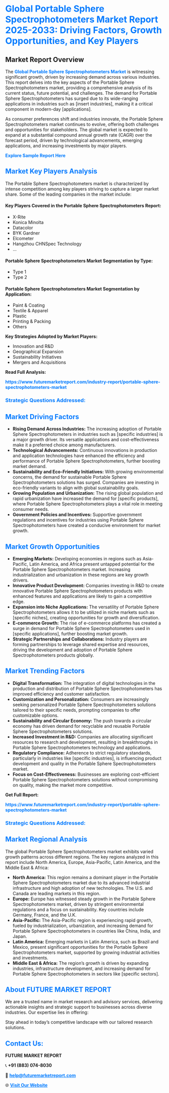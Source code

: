 <h1 style="color: #007BFF;">Global Portable Sphere Spectrophotometers Market Report 2025-2033: Driving Factors, Growth Opportunities, and Key Players</h1>

<section id="overview">
<h2>Market Report Overview</h2>
<p>The <a href="https://www.futuremarketreport.com/industry-report/portable-sphere-spectrophotometers-market" style="color: #007BFF; text-decoration: none;"><strong>Global Portable Sphere Spectrophotometers Market</strong></a> is witnessing significant growth, driven by increasing demand across various industries. This report delves into the key aspects of the Portable Sphere Spectrophotometers market, providing a comprehensive analysis of its current status, future potential, and challenges. The demand for Portable Sphere Spectrophotometers has surged due to its wide-ranging applications in industries such as [insert industries], making it a critical component in modern-day [applications].</p>
<p>As consumer preferences shift and industries innovate, the Portable Sphere Spectrophotometers market continues to evolve, offering both challenges and opportunities for stakeholders. The global market is expected to expand at a substantial compound annual growth rate (CAGR) over the forecast period, driven by technological advancements, emerging applications, and increasing investments by major players.</p>
</section>

<section id="overview">
<p><a href="https://www.futuremarketreport.com/request-sample/reportId=103045" style="color: #007BFF; text-decoration: none;"><strong>Explore Sample Report Here</strong></a></p>
</section>

<section id="key-players">
<h2 style="color: #007BFF;">Market Key Players Analysis</h2>
<p>The Portable Sphere Spectrophotometers market is characterized by intense competition among key players striving to capture a larger market share. Some of the leading companies in the market include:</p>
<h4>Key Players Covered in the Portable Sphere Spectrophotometers Report:</h4>
<ul><li>X-Rite</li><li>Konica Minolta</li><li>Datacolor</li><li>BYK Gardner</li><li>Elcometer</li><li>Hangzhou CHNSpec Technology</li><li>...</li></ul>
<h4>Portable Sphere Spectrophotometers Market Segmentation by Type:</h4>
<ul><li>Type 1</li><li>Type 2</li></ul>

<h4>Portable Sphere Spectrophotometers Market Segmentation by Application:</h4>
<ul><li>Paint &amp; Coating</li><li>Textile &amp; Apparel</li><li>Plastic</li><li>Printing &amp; Packing</li><li>Others</li></ul>
<p><strong>Key Strategies Adopted by Market Players:</strong></p>
<ul>
<li>Innovation and R&D</li>
<li>Geographical Expansion</li>
<li>Sustainability Initiatives</li>
<li>Mergers and Acquisitions</li>
</ul>
</section>

<section>
<p><strong>Read Full Analysis: </strong></p><a href="https://www.futuremarketreport.com/industry-report/portable-sphere-spectrophotometers-market" style="color: #007BFF; text-decoration: none;"><strong>https://www.futuremarketreport.com/industry-report/portable-sphere-spectrophotometers-market</strong></a>
<h3 style="color: #007BFF;">Strategic Questions Addressed:</h3>
</section>

<section id="driving-factors">
<h2 style="color: #007BFF;">Market Driving Factors</h2>
<ul>
<li><strong>Rising Demand Across Industries:</strong> The increasing adoption of Portable Sphere Spectrophotometers in industries such as [specific industries] is a major growth driver. Its versatile applications and cost-effectiveness make it a preferred choice among manufacturers.</li>
<li><strong>Technological Advancements:</strong> Continuous innovations in production and application technologies have enhanced the efficiency and performance of Portable Sphere Spectrophotometers, further boosting market demand.</li>
<li><strong>Sustainability and Eco-Friendly Initiatives:</strong> With growing environmental concerns, the demand for sustainable Portable Sphere Spectrophotometers solutions has surged. Companies are investing in eco-friendly variants to align with global sustainability goals.</li>
<li><strong>Growing Population and Urbanization:</strong> The rising global population and rapid urbanization have increased the demand for [specific products], where Portable Sphere Spectrophotometers plays a vital role in meeting consumer needs.</li>
<li><strong>Government Policies and Incentives:</strong> Supportive government regulations and incentives for industries using Portable Sphere Spectrophotometers have created a conducive environment for market growth.</li>
</ul>
</section>

<section id="growth-opportunities">
<h2 style="color: #007BFF;">Market Growth Opportunities</h2>
<ul>
<li><strong>Emerging Markets:</strong> Developing economies in regions such as Asia-Pacific, Latin America, and Africa present untapped potential for the Portable Sphere Spectrophotometers market. Increasing industrialization and urbanization in these regions are key growth drivers.</li>
<li><strong>Innovative Product Development:</strong> Companies investing in R&D to create innovative Portable Sphere Spectrophotometers products with enhanced features and applications are likely to gain a competitive edge.</li>
<li><strong>Expansion into Niche Applications:</strong> The versatility of Portable Sphere Spectrophotometers allows it to be utilized in niche markets such as [specific niches], creating opportunities for growth and diversification.</li>
<li><strong>E-commerce Growth:</strong> The rise of e-commerce platforms has created a surge in demand for Portable Sphere Spectrophotometers used in [specific applications], further boosting market growth.</li>
<li><strong>Strategic Partnerships and Collaborations:</strong> Industry players are forming partnerships to leverage shared expertise and resources, driving the development and adoption of Portable Sphere Spectrophotometers products globally.</li>
</ul>
</section>

<section id="trending-factors">
<h2 style="color: #007BFF;">Market Trending Factors</h2>
<ul>
<li><strong>Digital Transformation:</strong> The integration of digital technologies in the production and distribution of Portable Sphere Spectrophotometers has improved efficiency and customer satisfaction.</li>
<li><strong>Customization and Personalization:</strong> Consumers are increasingly seeking personalized Portable Sphere Spectrophotometers solutions tailored to their specific needs, prompting companies to offer customizable options.</li>
<li><strong>Sustainability and Circular Economy:</strong> The push towards a circular economy has driven demand for recyclable and reusable Portable Sphere Spectrophotometers solutions.</li>
<li><strong>Increased Investment in R&D:</strong> Companies are allocating significant resources to research and development, resulting in breakthroughs in Portable Sphere Spectrophotometers technology and applications.</li>
<li><strong>Regulatory Compliance:</strong> Adherence to strict regulatory standards, particularly in industries like [specific industries], is influencing product development and quality in the Portable Sphere Spectrophotometers market.</li>
<li><strong>Focus on Cost-Effectiveness:</strong> Businesses are exploring cost-efficient Portable Sphere Spectrophotometers solutions without compromising on quality, making the market more competitive.</li>
</ul>
</section>

<section>
<p><strong>Get Full Report: </strong></p><a href="https://www.futuremarketreport.com/industry-report/portable-sphere-spectrophotometers-market" style="color: #007BFF; text-decoration: none;"><strong>https://www.futuremarketreport.com/industry-report/portable-sphere-spectrophotometers-market</strong></a>
<h3 style="color: #007BFF;">Strategic Questions Addressed:</h3>
</section>


<section id="regional-analysis">
<h2 style="color: #007BFF;">Market Regional Analysis</h2>
<p>The global Portable Sphere Spectrophotometers market exhibits varied growth patterns across different regions. The key regions analyzed in this report include North America, Europe, Asia-Pacific, Latin America, and the Middle East & Africa:</p>
<ul>
<li><strong>North America:</strong> This region remains a dominant player in the Portable Sphere Spectrophotometers market due to its advanced industrial infrastructure and high adoption of new technologies. The U.S. and Canada are leading markets in this region.</li>
<li><strong>Europe:</strong> Europe has witnessed steady growth in the Portable Sphere Spectrophotometers market, driven by stringent environmental regulations and a focus on sustainability. Key countries include Germany, France, and the U.K.</li>
<li><strong>Asia-Pacific:</strong> The Asia-Pacific region is experiencing rapid growth, fueled by industrialization, urbanization, and increasing demand for Portable Sphere Spectrophotometers in countries like China, India, and Japan.</li>
<li><strong>Latin America:</strong> Emerging markets in Latin America, such as Brazil and Mexico, present significant opportunities for the Portable Sphere Spectrophotometers market, supported by growing industrial activities and investments.</li>
<li><strong>Middle East & Africa:</strong> The region’s growth is driven by expanding industries, infrastructure development, and increasing demand for Portable Sphere Spectrophotometers in sectors like [specific sectors].</li>
</ul>
</section>

<footer>
<h2 style="color: #007BFF;">About FUTURE MARKET REPORT</h2>
<p>We are a trusted name in market research and advisory services, delivering actionable insights and strategic support to businesses across diverse industries. Our expertise lies in offering:</p>

<p>Stay ahead in today’s competitive landscape with our tailored research solutions.</p>

<h2 style="color: #007BFF;">Contact Us:</h2>
<p><strong>FUTURE MARKET REPORT</strong></p>
<p>📞 <strong>+91 (883) 074-8030</strong></p>
<p>📧 <strong><a href="mailto:help@futuremarketreport.com" style="color: #007BFF;">help@futuremarketreport.com</a></strong></p>
<p>🌐 <strong><a href="https://www.futuremarketreport.com/" style="color: #007BFF;">Visit Our Website</a></strong></p>
</footer>